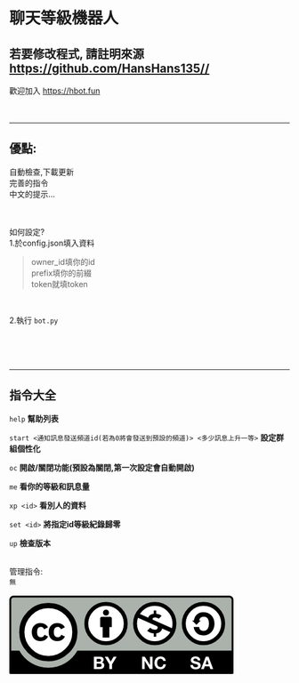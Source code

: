 # 聊天等級機器人
若要修改程式,  請註明來源 https://github.com/HansHans135//
---
歡迎加入 https://hbot.fun  </br></br></br>

---
優點:
---
自動檢查,下載更新</br>完善的指令</br>中文的提示...</br></br></br>

如何設定?</br>
1.於config.json填入資料</br>
> owner_id填你的id</br>
> prefix填你的前綴</br>
> token就填token</br>
</br>

2.執行 `bot.py`

</br></br></br>

---
指令大全
---

`help`  __幫助列表__
</br>

`start <通知訊息發送頻道id(若為0將會發送到預設的頻道)> <多少訊息上升一等>` __設定群組個性化__
</br>

`oc` __開啟/關閉功能(預設為關閉,第一次設定會自動開啟)__
</br>

`me` __看你的等級和訊息量__
</br>

`xp <id>` __看別人的資料__
</br>

`set <id>` __將指定id等級紀錄歸零__
</br>

`up` __檢查版本__
</br></br>

管理指令:</br>
`無`
</br></br>
![使用授權](/cc.png)
